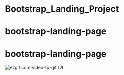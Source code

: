 # Bootstrap_Landing_Project
# bootstrap-landing-page
# bootstrap-landing-page
![ezgif com-video-to-gif (2)](https://github.com/ORKUNYUCE/bootstrap-landing-page/assets/136272765/0794f87c-fb5c-423e-ae0b-195d7929f9f8)
